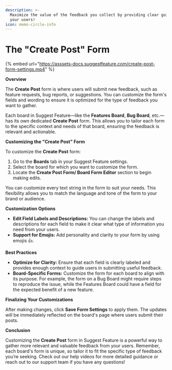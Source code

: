 ```yaml
---
description: >-
  Maximize the value of the feedback you collect by providing clear guidance to
  your users!
icon: memo-circle-info
---
```


# The "Create Post" Form

{% embed url="https://asssets-docs.suggestfeature.com/create-post-form-settings.mp4" %}

**Overview**

The **Create Post** form is where users will submit new feedback, such as feature requests, bug reports, or suggestions. You can customize the form's fields and wording to ensure it is optimized for the type of feedback you want to gather.

Each board in Suggest Feature—like the **Features Board**, **Bug Board**, etc.—has its own dedicated **Create Post** form. This allows you to tailor each form to the specific context and needs of that board, ensuring the feedback is relevant and actionable.

**Customizing the "Create Post" Form**

To customize the **Create Post** form:

1. Go to the **Boards** tab in your Suggest Feature settings.
2. Select the board for which you want to customize the form.
3. Locate the **Create Post Form/ Board Form Editor** section to begin making edits.

You can customize every text string in the form to suit your needs. This flexibility allows you to match the language and tone of the form to your brand or audience.

**Customization Options**

* **Edit Field Labels and Descriptions:** You can change the labels and descriptions for each field to make it clear what type of information you need from your users.
* **Support for Emojis:** Add personality and clarity to your form by using emojis 👍.

**Best Practices**

* **Optimize for Clarity:** Ensure that each field is clearly labeled and provides enough context to guide users in submitting useful feedback.
* **Board-Specific Forms:** Customize the form for each board to align with its purpose. For example, the form on a Bug Board might require steps to reproduce the issue, while the Features Board could have a field for the expected benefit of a new feature.

**Finalizing Your Customizations**

After making changes, click **Save Form Settings** to apply them. The updates will be immediately reflected on the board's page where users submit their posts.

**Conclusion**

Customizing the **Create Post** form in Suggest Feature is a powerful way to gather more relevant and valuable feedback from your users. Remember, each board's form is unique, so tailor it to fit the specific type of feedback you’re seeking. Check out our help videos for more detailed guidance or reach out to our support team if you have any questions!
